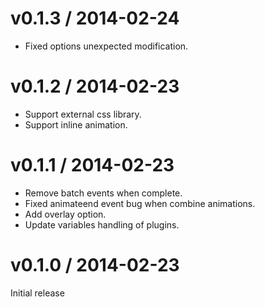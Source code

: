 # v0.1.3 / 2014-02-24

* Fixed options unexpected modification.

# v0.1.2 / 2014-02-23

* Support external css library.
* Support inline animation.

# v0.1.1 / 2014-02-23

* Remove batch events when complete.
* Fixed animateend event bug when combine animations.
* Add overlay option.
* Update variables handling of plugins.

# v0.1.0 / 2014-02-23

Initial release
